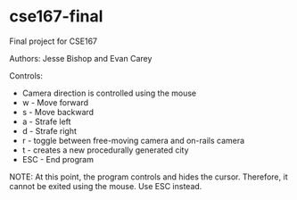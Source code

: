 cse167-final
============

Final project for CSE167

Authors: Jesse Bishop and Evan Carey

Controls:
* Camera direction is controlled using the mouse
* w - Move forward
* s - Move backward
* a - Strafe left
* d - Strafe right
* r - toggle between free-moving camera and on-rails camera
* t - creates a new procedurally generated city
* ESC - End program

NOTE: At this point, the program controls and hides the cursor. Therefore, it cannot be exited using the mouse. Use ESC instead.
